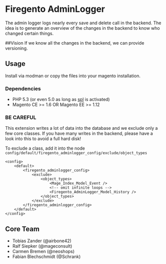 # Firegento AdminLogger

The admin logger logs nearly every save and delete call in the backend. The idea is to generate an overview of the changes in the backend to know who changed certain things.

##Vision
If we know all the changes in the backend, we can provide versioning.

## Usage
Install via modman or copy the files into your magento installation.

### Dependencies
* PHP 5.3 (or even 5.0 as long as [spl](http://www.php.net/manual/en/book.spl.php) is activated)
* Magento CE >= 1.6 OR Magento EE >= 1.12

### BE CAREFUL
This extension writes a lot of data into the database and we exclude only a few core classes. If you have many writes in the backend, please have a look into this to avoid a full hard disk!

To exclude a class, add it into the node `config/default/firegento_adminlogger_config/exclude/object_types`

    <config>
        <default>
            <firegento_adminlogger_config>
                <exclude>
                    <object_types>
                        <Mage_Index_Model_Event />
                        <!-- omit infinite loops -->
                        <Firegento_AdminLogger_Model_History />
                    </object_types>
                </exclude>
            </firegento_adminlogger_config>
        </default>
    </config>
    
## Core Team
* Tobias Zander (@airbone42)
* Ralf Siepker (@mageconsult)
* Carmen Bremen (@neoshops)
* Fabian Blechschmidt (@Schrank)